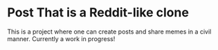 # Post That is a Reddit-like clone 

This is a project where one can create posts and share memes in a civil manner. 
Currently a work in progress!
